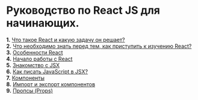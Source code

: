 # Руководство по React JS для начинающих.
**1.** [Что такое React и какую задачу он решает?](https://github.com/Mavludin/reactjs-tutorial/blob/main/topics/what-is-react.md)  
**2.** [Что необходимо знать перед тем, как приступить к изучению React?](https://github.com/Mavludin/reactjs-tutorial/blob/main/topics/what-to-know.md)  
**3.** [Особенности React](https://github.com/Mavludin/reactjs-tutorial/blob/main/topics/react-features.md)  
**4.** [Начало работы с React](https://github.com/Mavludin/reactjs-tutorial/blob/main/topics/getting-started.md/)  
**5.** [Знакомство с JSX](https://github.com/Mavludin/reactjs-tutorial/blob/main/topics/what-is-jsx.md)  
**6.** [Как писать JavaScript в JSX?](https://github.com/Mavludin/reactjs-tutorial/blob/main/topics/js-in-jsx.md)  
**7.** [Компоненты](https://github.com/Mavludin/reactjs-tutorial/blob/main/topics/components.md)  
**8.** [Импорт и экспорт компонентов](https://github.com/Mavludin/reactjs-tutorial/blob/main/topics/import-export.md)  
**9.** [Пропсы (Props)](https://github.com/Mavludin/reactjs-tutorial/blob/main/topics/props.md) 
